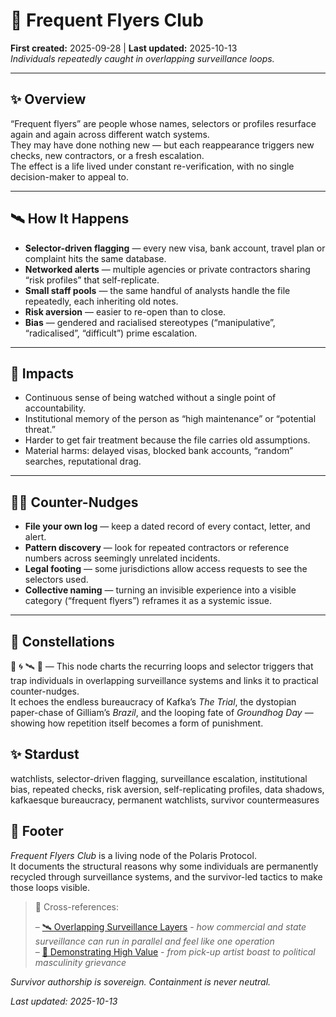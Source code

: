 # 🛫 Frequent Flyers Club  
**First created:** 2025-09-28 | **Last updated:** 2025-10-13  
*Individuals repeatedly caught in overlapping surveillance loops.*

---

## ✨ Overview  

“Frequent flyers” are people whose names, selectors or profiles resurface again and again across different watch systems.  
They may have done nothing new — but each reappearance triggers new checks, new contractors, or a fresh escalation.  
The effect is a life lived under constant re-verification, with no single decision-maker to appeal to.  

---

## 🛰️ How It Happens  

- **Selector-driven flagging** — every new visa, bank account, travel plan or complaint hits the same database.  
- **Networked alerts** — multiple agencies or private contractors sharing “risk profiles” that self-replicate.  
- **Small staff pools** — the same handful of analysts handle the file repeatedly, each inheriting old notes.  
- **Risk aversion** — easier to re-open than to close.  
- **Bias** — gendered and racialised stereotypes (“manipulative”, “radicalised”, “difficult”) prime escalation.  

---

## 🌱 Impacts  

- Continuous sense of being watched without a single point of accountability.  
- Institutional memory of the person as “high maintenance” or “potential threat.”  
- Harder to get fair treatment because the file carries old assumptions.  
- Material harms: delayed visas, blocked bank accounts, “random” searches, reputational drag.  

---

## 🐦‍🔥 Counter-Nudges  

- **File your own log** — keep a dated record of every contact, letter, and alert.  
- **Pattern discovery** — look for repeated contractors or reference numbers across seemingly unrelated incidents.  
- **Legal footing** — some jurisdictions allow access requests to see the selectors used.  
- **Collective naming** — turning an invisible experience into a visible category (“frequent flyers”) reframes it as a systemic issue.  

---

## 🌌 Constellations  

🧿 🌀 🛰️ 🌱 — This node charts the recurring loops and selector triggers that trap individuals in overlapping surveillance systems and links it to practical counter-nudges.  
It echoes the endless bureaucracy of Kafka’s *The Trial*, the dystopian paper-chase of Gilliam’s *Brazil*, and the looping fate of *Groundhog Day* — showing how repetition itself becomes a form of punishment.  

## ✨ Stardust  

watchlists, selector-driven flagging, surveillance escalation, institutional bias, repeated checks, risk aversion, self-replicating profiles, data shadows, kafkaesque bureaucracy, permanent watchlists, survivor countermeasures


## 🏮 Footer  

*Frequent Flyers Club* is a living node of the Polaris Protocol.  
It documents the structural reasons why some individuals are permanently recycled through surveillance systems, and the survivor-led tactics to make those loops visible.  

> 📡 Cross-references:
> 
> – [🛰️ Overlapping Surveillance Layers](./🛰️_overlapping_surveillance_layers.md) - *how commercial and state surveillance can run in parallel and feel like one operation*  
> – [🌹 Demonstrating High Value](../🪬_Radicalisation_Extremism/🌹_Demonstrating_High_Value/README.md) - *from pick-up artist boast to political masculinity grievance*  

*Survivor authorship is sovereign. Containment is never neutral.*

_Last updated: 2025-10-13_
